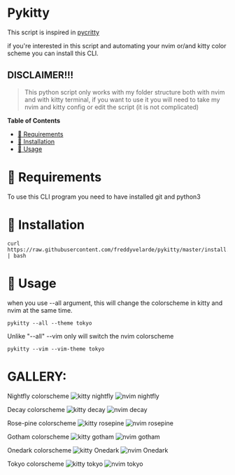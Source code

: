 # Pykitty

This script is inspired in [ pycritty ](https://github.com/antoniosarosi/pycritty/)

if you're interested in this script and automating your nvim or/and kitty color scheme
you can install this CLI.

## DISCLAIMER!!!

> This python script only works with my folder structure
> both with nvim and with kitty terminal,
> if you want to use it you will need to take my nvim and kitty config
> or edit the script (it is not complicated)

**Table of Contents**

- [:wrench: Requirements](#requirements)
- [:wrench: Installation](#installation)
- [:gem: Usage](#usage)

<a id="requirements"></a>

# :wrench: Requirements

To use this CLI program you need to have installed git and python3

<a id="installation"></a>

# :wrench: Installation

```shell
curl https://raw.githubusercontent.com/freddyvelarde/pykitty/master/install.sh | bash
```

<a id="usage"></a>

# :gem: Usage

when you use --all argument, this will change the colorscheme in kitty and nvim at
the same time.

```shell
pykitty --all --theme tokyo
```

Unlike "--all" --vim only will switch the nvim colorscheme

```shell
pykitty --vim --vim-theme tokyo
```

# GALLERY:

Nightfly colorscheme
![kitty nightfly](./screenshots/nightfly-kitty.png)
![nvim nightfly](./screenshots/nightfly-nvim.png)

Decay colorscheme
![kitty decay](./screenshots/decay-kitty.png)
![nvim decay](./screenshots/decay-nvim.png)

Rose-pine colorscheme
![kitty rosepine](./screenshots/rosepine-kitty.png)
![nvim rosepine](./screenshots/rosepine-nvim.png)

Gotham colorscheme
![kitty gotham](./screenshots/gotham-kitty.png)
![nvim gotham](./screenshots/gotham-nvim.png)

Onedark colorscheme
![kitty Onedark](./screenshots/onedark-kitty.png)
![nvim Onedark](./screenshots/onedark-nvim.png)

Tokyo colorscheme
![kitty tokyo](./screenshots/tokyo-kitty.png)
![nvim tokyo](./screenshots/tokyo-nvim.png)
